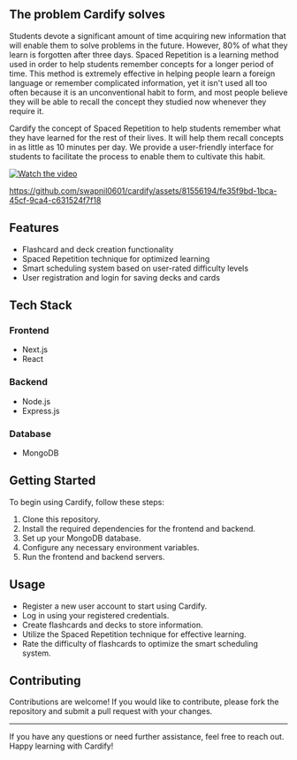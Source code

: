 ## The problem Cardify solves
Students devote a significant amount of time acquiring new information that will enable them to solve problems in the future. However, 80% of what they learn is forgotten after three days. Spaced Repetition is a learning method used in order to help students remember concepts for a longer period of time. This method is extremely effective in helping people learn a foreign language or remember complicated information, yet it isn't used all too often because it is an unconventional habit to form, and most people believe they will be able to recall the concept they studied now whenever they require it.

Cardify the concept of Spaced Repetition to help students remember what they have learned for the rest of their lives. It will help them recall concepts in as little as 10 minutes per day. We provide a user-friendly interface for students to facilitate the process to enable them to cultivate this habit.


[![Watch the video](https://img.youtube.com/vi/31b10geZ7fc/hqdefault.jpg)](https://www.youtube.com/embed/31b10geZ7fc)


https://github.com/swapnil0601/cardify/assets/81556194/fe35f9bd-1bca-45cf-9ca4-c631524f7f18



Features
--------

-   Flashcard and deck creation functionality
-   Spaced Repetition technique for optimized learning
-   Smart scheduling system based on user-rated difficulty levels
-   User registration and login for saving decks and cards

Tech Stack
----------

### Frontend

-   Next.js
-   React

### Backend

-   Node.js
-   Express.js

### Database

-   MongoDB

Getting Started
---------------

To begin using Cardify, follow these steps:

1.  Clone this repository.
2.  Install the required dependencies for the frontend and backend.
3.  Set up your MongoDB database.
4.  Configure any necessary environment variables.
5.  Run the frontend and backend servers.

Usage
-----

-   Register a new user account to start using Cardify.
-   Log in using your registered credentials.
-   Create flashcards and decks to store information.
-   Utilize the Spaced Repetition technique for effective learning.
-   Rate the difficulty of flashcards to optimize the smart scheduling system.

Contributing
------------

Contributions are welcome! If you would like to contribute, please fork the repository and submit a pull request with your changes.

* * * * *

If you have any questions or need further assistance, feel free to reach out. Happy learning with Cardify!
